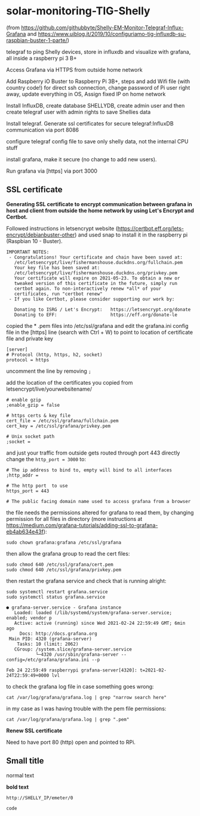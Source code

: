# solar-monitoring-TIG-Shelly

(from https://github.com/githubbyte/Shelly-EM-Monitor-Telegraf-Influx-Grafana and https://www.uiblog.it/2019/10/configuriamo-tig-influxdb-su-raspbian-buster-1-parte/)

telegraf to ping Shelly devices, store in influxdb and visualize with grafana, all inside a raspberry pi 3 B+

Access Grafana via HTTPS from outside home network

Add Raspberry iO Buster to Raspberry Pi 3B+, steps and add Wifi file (with country code!) for direct ssh connection, change password of Pi user right away, update everything in OS, Assign fixed IP on home network

Install InfluxDB, create database SHELLYDB, create admin user and then create telegraf user with admin rights to save Shellies data

Install telegraf. Generate ssl certificates for secure telegraf:InfluxDB communication via port 8086

configure telegraf config file to save only shelly data, not the internal CPU stuff

install grafana, make it secure (no change to add new users).

Run grafana via [https] via port 3000

## SSL certificate ##

**Generating SSL certificate to encrypt communication between grafana in host and client from outside the home network by using Let's Encrypt and Certbot.**

Followed instructions in letsencrypt website (https://certbot.eff.org/lets-encrypt/debianbuster-other) and used snap to install it in the raspberry pi (Raspbian 10 - Buster).

````
IMPORTANT NOTES:
 - Congratulations! Your certificate and chain have been saved at:
   /etc/letsencrypt/live/fishermanshouse.duckdns.org/fullchain.pem
   Your key file has been saved at:
   /etc/letsencrypt/live/fishermanshouse.duckdns.org/privkey.pem
   Your certificate will expire on 2021-05-23. To obtain a new or
   tweaked version of this certificate in the future, simply run
   certbot again. To non-interactively renew *all* of your
   certificates, run "certbot renew"
 - If you like Certbot, please consider supporting our work by:

   Donating to ISRG / Let's Encrypt:   https://letsencrypt.org/donate
   Donating to EFF:                    https://eff.org/donate-le
````

copied the * .pem files into /etc/ssl/grafana and edit the grafana.ini config file in the [https] line (search with Ctrl + W) to point to location of certificate file and private key

```
[server]
# Protocol (http, https, h2, socket)
protocol = https
```
uncomment the line by removing ``` ; ```

add the location of the certificates you copied from letsencrypt/live/yourwebsitename/
```
# enable gzip
;enable_gzip = false

# https certs & key file
cert_file = /etc/ssl/grafana/fullchain.pem
cert_key = /etc/ssl/grafana/privkey.pem

# Unix socket path
;socket =
```

and just your traffic from outside gets routed through port 443 directly change the ```http_port = 3000``` to:
```
# The ip address to bind to, empty will bind to all interfaces
;http_addr =

# The http port  to use
https_port = 443

# The public facing domain name used to access grafana from a browser
```

the file needs the permissions altered for grafana to read them, by changing permission for all files in directory (more instructions at https://medium.com/grafana-tutorials/adding-ssl-to-grafana-eb4ab634e43f):
```
sudo chown grafana:grafana /etc/ssl/grafana
```
then allow the grafana group to read the cert files:
```
sudo chmod 640 /etc/ssl/grafana/cert.pem
sudo chmod 640 /etc/ssl/grafana/privkey.pem
```

then restart the grafana service and check that is running alright:
```
sudo systemctl restart grafana.service
sudo systemctl status grafana.service

● grafana-server.service - Grafana instance
   Loaded: loaded (/lib/systemd/system/grafana-server.service; enabled; vendor p
   Active: active (running) since Wed 2021-02-24 22:59:49 GMT; 6min ago
     Docs: http://docs.grafana.org
 Main PID: 4320 (grafana-server)
    Tasks: 10 (limit: 2062)
   CGroup: /system.slice/grafana-server.service
           └─4320 /usr/sbin/grafana-server --config=/etc/grafana/grafana.ini --p

Feb 24 22:59:49 raspberrypi grafana-server[4320]: t=2021-02-24T22:59:49+0000 lvl
```

to check the grafana log file in case something goes wrong:
```
cat /var/log/grafana/grafana.log | grep "narrow search here"
```
in my case as I was having trouble with the pem file permissions:
```
cat /var/log/grafana/grafana.log | grep ".pem"
```

**Renew SSL certificate**

Need to have port 80 (http) open and pointed to RPi.


## Small title ##

normal text

**bold text** 
```
http://SHELLY_IP/emeter/0
```

```
code
```
